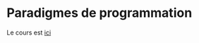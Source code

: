 # Paradigmes de programmation

Le cours est [ici](https://capytale2.ac-paris.fr/web/c/4a26-3150209)
